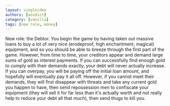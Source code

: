 ```yaml
---
layout: singleidea
authors: [aosdict]
category: [vanilla]
tags: [new role, money]
---
```

New role: the Debtor. You begin the game by having taken out massive loans to buy a lot of very nice (erodeproof, high enchantment, magical) equipment, and so you should be able to breeze through the first part of the game. However, from time to time, your creditors appear and demand large sums of gold as interest payments. If you can successfully find enough gold to comply with their demands exactly, your debt will never actually increase. If you can overpay, you will be paying off the initial loan amount, and hopefully will eventually pay it all off. However, if you cannot meet their demands, they will first disappear with threats and take any current gold you happen to have, then send repossession men to confiscate your equipment (they will sell it for far less than it's actually worth and not really help to reduce your debt all that much), then send thugs to kill you.
